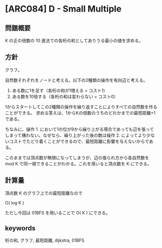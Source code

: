 
# [ARC084] D - Small Multiple

## 問題概要

K の正の倍数の 10 進法での各桁の和としてありうる最小の値を求める。


## 方針

グラフ。

自然数それぞれをノードと考える。以下の2種類の操作を有向辺と考える。

1. ある数に1を足す（各桁の和が1増える = コスト1）
2. ある数を10倍する（各桁の和は変わらない = コスト0）

1からスタートしてこの2種類の操作を繰り返すことによりすべての自然数を作ることができる。
求める答えは、1からKの倍数のうちのどれかまでの最短距離+1である。

ちなみに、操作 1. において1の位が9から繰り上がる場合であっても辺を張ってしまって構わない。なぜなら、繰り上がった後の数は操作 2. によってより少ないコストでたどり着くことができるので、最短距離に影響を与えないからである。

このままでは頂点数が無限になってしまうが、辺の張られ方から各自然数を mod K で同一視できることがわかる。これを用いると頂点数を K にできる。


## 計算量

頂点数 K のグラフ上での最短距離なので

O( log K )

ただし今回は 01BFS を用いることで O( K ) にできる。


## keywords

桁の和, グラフ, 最短距離, dijkstra, 01BFS
